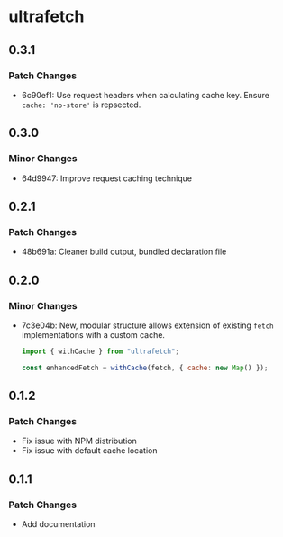 # ultrafetch

## 0.3.1

### Patch Changes

- 6c90ef1: Use request headers when calculating cache key. Ensure `cache: 'no-store'` is repsected.

## 0.3.0

### Minor Changes

- 64d9947: Improve request caching technique

## 0.2.1

### Patch Changes

- 48b691a: Cleaner build output, bundled declaration file

## 0.2.0

### Minor Changes

- 7c3e04b: New, modular structure allows extension of existing `fetch` implementations with a custom cache.

  ```js
  import { withCache } from "ultrafetch";

  const enhancedFetch = withCache(fetch, { cache: new Map() });
  ```

## 0.1.2

### Patch Changes

- Fix issue with NPM distribution
- Fix issue with default cache location

## 0.1.1

### Patch Changes

- Add documentation
